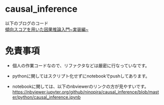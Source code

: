 # causal_inference

以下のブログのコード  
[傾向スコアを用いた因果推論入門~実装編~](https://pira-nino.hatenablog.com/entry/casual_inference_implement)


# 免責事項
* 個人の作業コードなので、リファクタなどは厳密に行なっていなです。

* pythonに関してはスクリプト化せずにnotebookでpushしてあります。

* notebookに関しては、以下のnbviewerのリンクの方が見やすいです。
https://nbviewer.jupyter.org/github/ninopira/causal_inference/blob/master/python/causal_inference.ipynb

